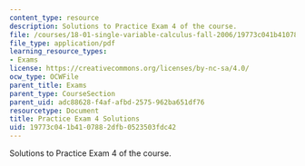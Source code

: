```yaml
---
content_type: resource
description: Solutions to Practice Exam 4 of the course.
file: /courses/18-01-single-variable-calculus-fall-2006/19773c041b4107882dfb0523503fdc42_prexam4bsol.pdf
file_type: application/pdf
learning_resource_types:
- Exams
license: https://creativecommons.org/licenses/by-nc-sa/4.0/
ocw_type: OCWFile
parent_title: Exams
parent_type: CourseSection
parent_uid: adc88628-f4af-afbd-2575-962ba651df76
resourcetype: Document
title: Practice Exam 4 Solutions
uid: 19773c04-1b41-0788-2dfb-0523503fdc42
---
```

Solutions to Practice Exam 4 of the course.